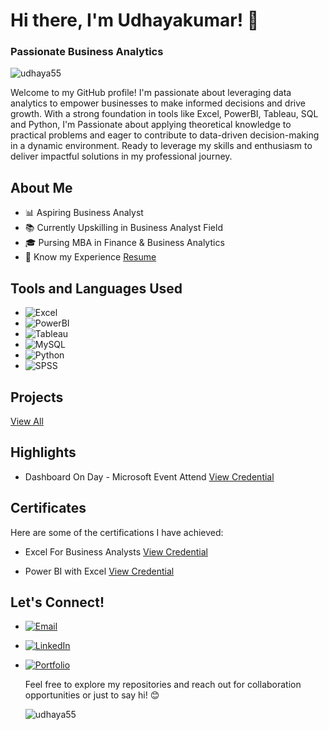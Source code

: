 # Hi there, I'm Udhayakumar! 👋
<h3>Passionate Business Analytics</h3>

<p> <img src="https://komarev.com/ghpvc/?username=udhaya55&label=Profile%20views&color=0e75b6&style=flat" alt="udhaya55" /> </p>

Welcome to my GitHub profile! I'm passionate about leveraging data analytics to empower businesses to make informed decisions and drive growth. With a strong foundation in tools like Excel, PowerBI, Tableau, SQL and Python, I'm Passionate about applying theoretical knowledge to practical problems and eager to contribute to data-driven decision-making in a dynamic environment. Ready to leverage my skills and enthusiasm to deliver impactful solutions in my professional journey.

## About Me
- 📊 Aspiring Business Analyst
- 📚 Currently Upskilling in Business Analyst Field
- 🎓 Pursing MBA in Finance & Business Analytics
- 📄 Know my Experience
  [Resume](https://drive.google.com/file/d/1vtfGCQ9ecS4NBliC_M3CfXwJUvZVtTdu/view?usp=drivesdk)

## Tools and Languages Used
- ![Excel](https://img.shields.io/badge/Excel-217346?style=for-the-badge&logo=microsoft-excel&logoColor=white)
- ![PowerBI](https://img.shields.io/badge/PowerBI-F2C811?style=for-the-badge&logo=power-bi&logoColor=black)
- ![Tableau](https://img.shields.io/badge/Tableau-E97627?style=for-the-badge&logo=tableau&logoColor=white)
- ![MySQL](https://img.shields.io/badge/MySQL-4479A1?style=for-the-badge&logo=mysql&logoColor=white)
- ![Python](https://img.shields.io/badge/Python-3776AB?style=for-the-badge&logo=python&logoColor=white)
- ![SPSS](https://img.shields.io/badge/SPSS-E97627?style=for-the-badge&logo=SPSS&logoColor=white)

## Projects

[View All](https://github.com/udhaya55)

## Highlights

- Dashboard On Day - Microsoft 
Event Attend [View Credential](https://drive.google.com/file/d/1wJ1emrwEnfSwbTf4w7mgANbsOtg_uJDg/view?usp=drivesdk)

## Certificates
Here are some of the certifications I have achieved:

- Excel For Business Analysts [View Credential](https://drive.google.com/file/d/1wSs1QTTZU7Zs4i79NHADa-EgP0LtZDQh/view?usp=drivesdk)

- Power BI with Excel [View Credential](https://drive.google.com/file/d/1wOXKgRQ4aU81geh08ceLKh7fO2nROpc8/view?usp=drivesdk)


## Let's Connect!
- [![Email](https://img.shields.io/badge/Email-D14836?style=for-the-badge&logo=gmail&logoColor=white)](mailto:udhayakumar6453@gmail.com)
- [![LinkedIn](https://img.shields.io/badge/LinkedIn-0A66C2?style=for-the-badge&logo=linkedin&logoColor=white)](https://www.linkedin.com/in/udhaya55)
- [![Portfolio](https://img.shields.io/badge/Portfolio-000000?style=for-the-badge&logo=datacamp&logoColor=white)](https://udhaya55.github.io/Portfolio)

  Feel free to explore my repositories and reach out for collaboration opportunities or just to say hi! 😊

  <p><img align="left" src="https://github-readme-stats.vercel.app/api/top-langs?username=udhaya55&show_icons=true&locale=en&layout=compact" alt="udhaya55" /></p>
